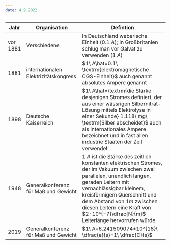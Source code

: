 ```yaml
---
date: 4.9.2022
---
```

| Jahr     | Organisation                          | Defintion                                                                                                                                                                                                                                                                                    |
| -------- | ------------------------------------- | -------------------------------------------------------------------------------------------------------------------------------------------------------------------------------------------------------------------------------------------------------------------------------------------- |
| vor 1881 | Verschiedene                          | In Deutschland weberische Einheit ($0.1\ A$); In Großbritanien schlug man vor Galvat zu verwenden ($1\ A$)                                                                                                                                                                              |
| 1881     | internationalen Elektrizitätskongress | $1\ A\hat=0.1\ \textrm{elektromagnetische CGS-Einheit}$ auch genannt absolutes Ampere genannt                                                                                                                                                                                       |
| 1898     | Deutsche Kaiserreich                  | $1\ A\hat=\textrm{die Stärke desjenigen Stromes definiert, der aus einer wässrigen Silbernitrat-Lösung mittels Elektrolyse in einer Sekunde} 1.118\ mg\ \textrm{Silber abscheidet}$ auch als internationales Ampere bezeichnet und in fast allen industrie Staaten der Zeit verwendet |
| 1948     | Generalkonferenz für Maß und Gewicht  | $1\ A$ ist die Stärke des zeitlich konstanten elektrischen Stromes, der im Vakuum zwischen zwei parallelen, unendlich langen, geraden Leitern mit vernachlässigbar kleinem, kreisförmigem Querschnitt und dem Abstand von $1m$ zwischen diesen Leitern eine Kraft von $2 · 10^{−7}\dfrac{N}{m}$  Leiterlänge hervorrufen würde.                                                                                                                                                                                                                                                                                             |
| 2019     | Generalkonferenz für Maß und Gewicht  | $1\ A=6.241509074*10^{18}\ \dfrac{e}{s}=1\ \dfrac{C}{s}$                                                                                                                                                                                                                                                                                            |